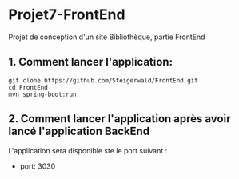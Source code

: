 # Projet7-FrontEnd

Projet de conception d'un site Bibliothèque, partie FrontEnd

## 1. Comment lancer l'application:
```
git clone https://github.com/Steigerwald/FrontEnd.git
cd FrontEnd
mvn spring-boot:run
```
## 2. Comment lancer l'application après avoir lancé l'application BackEnd
L'application sera disponible ste le port suivant :
- port: 3030
